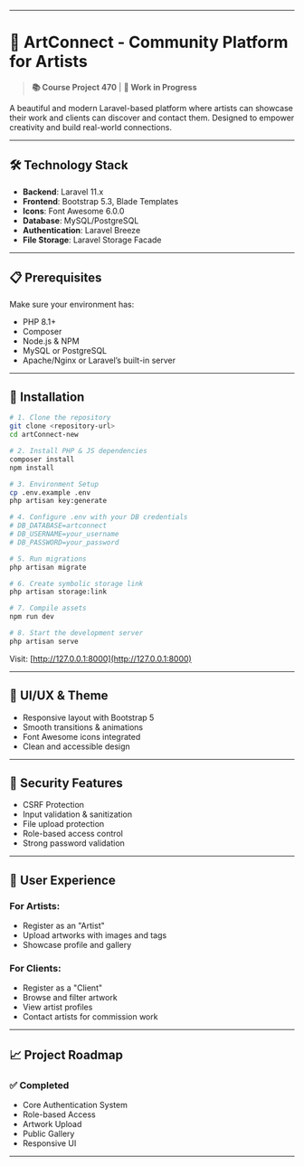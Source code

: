 
---

# 🎨 ArtConnect - Community Platform for Artists

> **📚 Course Project 470** | **🚧 Work in Progress**

A beautiful and modern Laravel-based platform where artists can showcase their work and clients can discover and contact them. Designed to empower creativity and build real-world connections.

---

## 🛠️ Technology Stack

- **Backend**: Laravel 11.x
- **Frontend**: Bootstrap 5.3, Blade Templates
- **Icons**: Font Awesome 6.0.0
- **Database**: MySQL/PostgreSQL
- **Authentication**: Laravel Breeze
- **File Storage**: Laravel Storage Facade

---

## 📋 Prerequisites

Make sure your environment has:

- PHP 8.1+
- Composer
- Node.js & NPM
- MySQL or PostgreSQL
- Apache/Nginx or Laravel’s built-in server

---

## 🚀 Installation

```bash
# 1. Clone the repository
git clone <repository-url>
cd artConnect-new

# 2. Install PHP & JS dependencies
composer install
npm install

# 3. Environment Setup
cp .env.example .env
php artisan key:generate

# 4. Configure .env with your DB credentials
# DB_DATABASE=artconnect
# DB_USERNAME=your_username
# DB_PASSWORD=your_password

# 5. Run migrations
php artisan migrate

# 6. Create symbolic storage link
php artisan storage:link

# 7. Compile assets
npm run dev

# 8. Start the development server
php artisan serve
```

Visit: [http://127.0.0.1:8000](http://127.0.0.1:8000)

---

## 🎨 UI/UX & Theme

- Responsive layout with Bootstrap 5
- Smooth transitions & animations
- Font Awesome icons integrated
- Clean and accessible design

---

## 🔐 Security Features

- CSRF Protection
- Input validation & sanitization
- File upload protection
- Role-based access control
- Strong password validation

---

## 👥 User Experience

### For Artists:
- Register as an "Artist"
- Upload artworks with images and tags
- Showcase profile and gallery

### For Clients:
- Register as a "Client"
- Browse and filter artwork
- View artist profiles
- Contact artists for commission work

---

## 📈 Project Roadmap

### ✅ Completed
- Core Authentication System
- Role-based Access
- Artwork Upload
- Public Gallery
- Responsive UI

---

